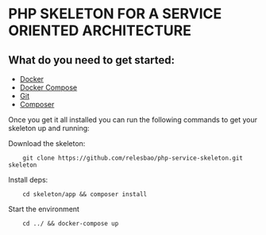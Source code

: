 PHP SKELETON FOR A SERVICE ORIENTED ARCHITECTURE
================================================

## What do you need to get started:

- [Docker](https://www.docker.com/products/overview)
- [Docker Compose](https://docs.docker.com/compose/install/)
- [Git](https://git-scm.com/book/en/v2/Getting-Started-Installing-Git)
- [Composer](https://getcomposer.org/download/)

Once you get it all installed you can run the following commands to get your skeleton up and running:

Download the skeleton:
``` Shell
	git clone https://github.com/relesbao/php-service-skeleton.git skeleton
```

Install deps:
``` Shell
	cd skeleton/app && composer install
```

Start the environment
``` Shell
	cd ../ && docker-compose up
```

